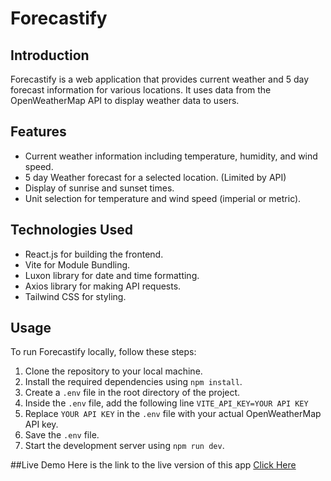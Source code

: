 # Forecastify

## Introduction

Forecastify is a web application that provides current weather and 5 day forecast information for various locations. It uses data from the OpenWeatherMap API to display weather data to users.

## Features

- Current weather information including temperature, humidity, and wind speed.
- 5 day Weather forecast for a selected location. (Limited by API)
- Display of sunrise and sunset times.
- Unit selection for temperature and wind speed (imperial or metric).

## Technologies Used

- React.js for building the frontend.
- Vite for Module Bundling.
- Luxon library for date and time formatting.
- Axios library for making API requests.
- Tailwind CSS for styling.

## Usage

To run Forecastify locally, follow these steps:

1. Clone the repository to your local machine.
2. Install the required dependencies using `npm install`.
3. Create a `.env` file in the root directory of the project.
4. Inside the `.env` file, add the following line
   `VITE_API_KEY=YOUR API KEY`
5. Replace `YOUR API KEY` in the `.env` file with your actual OpenWeatherMap API key.
6. Save the `.env` file.
7. Start the development server using `npm run dev`.

##Live Demo
Here is the link to the live version of this app [Click Here](https://forecastify-jatin.netlify.app/)
